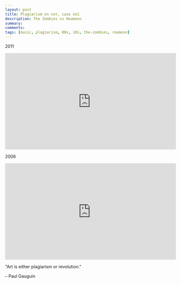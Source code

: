 ```yaml
---
layout: post
title: Plagiarism on not, case no1
description: The Zombies vs Reamonn
summary: 
comments: 
tags: [music, plagiarism, 00s, 10s, the-zombies, reamonn]
---
```


2011
<div class="youtube-embed-container">
	<iframe width="560" height="315" src="https://www.youtube.com/embed/tBSJzhP1Sko" title="YouTube video player" frameborder="0" allow="accelerometer; autoplay; clipboard-write; encrypted-media; gyroscope; picture-in-picture" allowfullscreen></iframe>
</div>

2006
<div class="youtube-embed-container">
	<iframe width="560" height="315" src="https://www.youtube.com/embed/jtoncUzV6nA" title="YouTube video player" frameborder="0" allow="accelerometer; autoplay; clipboard-write; encrypted-media; gyroscope; picture-in-picture" allowfullscreen></iframe>
</div>


"Art is either plagiarism or revolution."

– Paul Gauguin